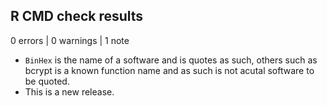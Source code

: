 ## R CMD check results

0 errors | 0 warnings | 1 note

* `BinHex` is the name of a software and is quotes as such, others such as bcrypt is a known function name and as such is not acutal software to be quoted.
* This is a new release.

